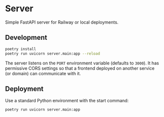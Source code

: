# Server

Simple FastAPI server for Railway or local deployments.

## Development

```bash
poetry install
poetry run uvicorn server.main:app --reload
```

The server listens on the `PORT` environment variable (defaults to `3000`).
It has permissive CORS settings so that a frontend deployed on another
service (or domain) can communicate with it.

## Deployment

Use a standard Python environment with the start command:

```
poetry run uvicorn server.main:app
```
